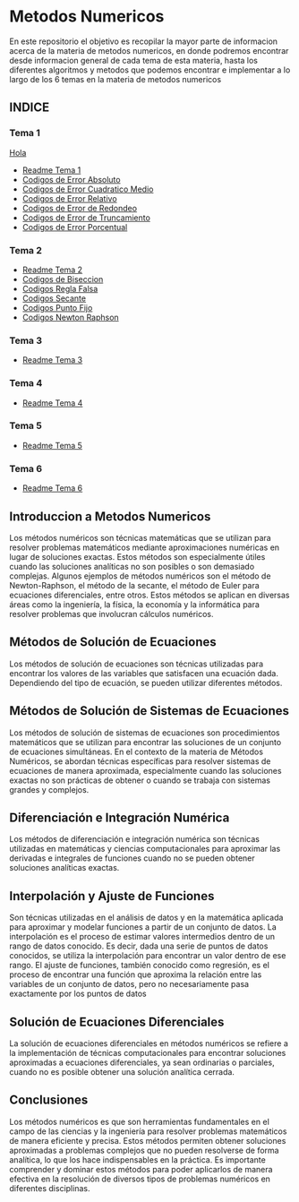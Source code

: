 # Metodos Numericos 

En este repositorio el objetivo es recopilar la mayor parte de informacion acerca de la materia de metodos numericos, en donde podremos encontrar desde informacion general de cada tema de esta materia, hasta los diferentes algoritmos y metodos que podemos encontrar e implementar a lo largo de los 6 temas en la materia de metodos numericos

## INDICE

### Tema 1
[Hola](https://github.com/GonzaPortillo/MetodosNumericos-Repteticion/tree/main/Tema6/Paso%20Multiple)
  - [Readme Tema 1](https://github.com/GonzaPortillo/MetodosNumericos-Repteticion/blob/main/Tema1/Tema1.md)
  - [Codigos de Error Absoluto]()
  - [Codigos de Error Cuadratico Medio]()
  - [Codigos de Error Relativo]()
  - [Codigos de Error de Redondeo]()
  - [Codigos de Error de Truncamiento]()
  - [Codigos de Error Porcentual]()


### Tema 2

  - [Readme Tema 2](https://github.com/GonzaPortillo/MetodosNumericos-Repteticion/blob/main/Tema2/Tema2.md)
  - [Codigos de Biseccion](https://github.com/GonzaPortillo/MetodosNumericos-Repteticion/tree/main/Tema2/Biseccion)
  - [Codigos Regla Falsa](https://github.com/GonzaPortillo/MetodosNumericos-Repteticion/tree/main/Tema2/Regla%20Falsa)
  - [Codigos Secante](https://github.com/GonzaPortillo/MetodosNumericos-Repteticion/tree/main/Tema2/Secante)
  - [Codigos Punto Fijo](https://github.com/GonzaPortillo/MetodosNumericos-Repteticion/tree/main/Tema2/Punto%20fijo)
  - [Codigos Newton Raphson](https://github.com/GonzaPortillo/MetodosNumericos-Repteticion/tree/main/Tema2/Newtom%20Raphson)

### Tema 3

  - [Readme Tema 3](https://github.com/GonzaPortillo/MetodosNumericos-Repteticion/blob/main/Tema3/Tema3.md)

### Tema 4

  - [Readme Tema 4](https://github.com/GonzaPortillo/MetodosNumericos-Repteticion/blob/main/Tema4/Tema4.md)

### Tema 5

  - [Readme Tema 5](https://github.com/GonzaPortillo/MetodosNumericos-Repteticion/blob/main/Tema5/Tema5.md)

### Tema 6

  - [Readme Tema 6](https://github.com/GonzaPortillo/MetodosNumericos-Repteticion/blob/main/Tema6/Tema6.md)

## Introduccion a Metodos Numericos
Los métodos numéricos son técnicas matemáticas que se utilizan para resolver problemas matemáticos mediante aproximaciones numéricas en lugar de soluciones exactas. Estos métodos son especialmente útiles cuando las soluciones analíticas no son posibles o son demasiado complejas. Algunos ejemplos de métodos numéricos son el método de Newton-Raphson, el método de la secante, el método de Euler para ecuaciones diferenciales, entre otros. Estos métodos se aplican en diversas áreas como la ingeniería, la física, la economía y la informática para resolver problemas que involucran cálculos numéricos.

## Métodos de Solución de Ecuaciones
Los métodos de solución de ecuaciones son técnicas utilizadas para encontrar los valores de las variables que satisfacen una ecuación dada. Dependiendo del tipo de ecuación, se pueden utilizar diferentes métodos.

## Métodos de Solución de Sistemas de Ecuaciones
Los métodos de solución de sistemas de ecuaciones son procedimientos matemáticos que se utilizan para encontrar las soluciones de un conjunto de ecuaciones simultáneas. En el contexto de la materia de Métodos Numéricos, se abordan técnicas específicas para resolver sistemas de ecuaciones de manera aproximada, especialmente cuando las soluciones exactas no son prácticas de obtener o cuando se trabaja con sistemas grandes y complejos.

## Diferenciación e Integración Numérica
Los métodos de diferenciación e integración numérica son técnicas utilizadas en matemáticas y ciencias computacionales para aproximar las derivadas e integrales de funciones cuando no se pueden obtener soluciones analíticas exactas.

## Interpolación y Ajuste de Funciones
Son técnicas utilizadas en el análisis de datos y en la matemática aplicada para aproximar y modelar funciones a partir de un conjunto de datos. La interpolación es el proceso de estimar valores intermedios dentro de un rango de datos conocido. Es decir, dada una serie de puntos de datos conocidos, se utiliza la interpolación para encontrar un valor dentro de ese rango. El ajuste de funciones, también conocido como regresión, es el proceso de encontrar una función que aproxima la relación entre las variables de un conjunto de datos, pero no necesariamente pasa exactamente por los puntos de datos

## Solución de Ecuaciones Diferenciales
La solución de ecuaciones diferenciales en métodos numéricos se refiere a la implementación de técnicas computacionales para encontrar soluciones aproximadas a ecuaciones diferenciales, ya sean ordinarias o parciales, cuando no es posible obtener una solución analítica cerrada.


## Conclusiones 

Los métodos numéricos es que son herramientas fundamentales en el campo de las ciencias y la ingeniería para resolver problemas matemáticos de manera eficiente y precisa. Estos métodos permiten obtener soluciones aproximadas a problemas complejos que no pueden resolverse de forma analítica, lo que los hace indispensables en la práctica. Es importante comprender y dominar estos métodos para poder aplicarlos de manera efectiva en la resolución de diversos tipos de problemas numéricos en diferentes disciplinas.
